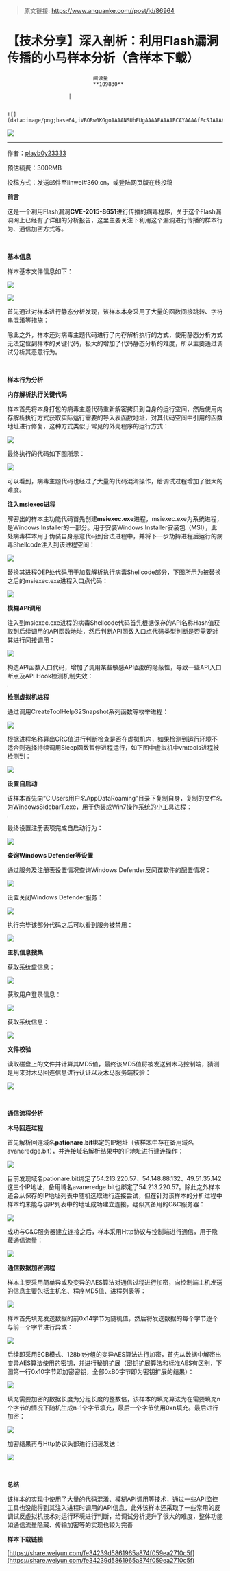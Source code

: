 > 原文链接: https://www.anquanke.com//post/id/86964 


# 【技术分享】深入剖析：利用Flash漏洞传播的小马样本分析（含样本下载）


                                阅读量   
                                **109830**
                            
                        |
                        
                                                                                                                                    ![](data:image/png;base64,iVBORw0KGgoAAAANSUhEUgAAAAEAAAABCAYAAAAfFcSJAAAAAXNSR0IArs4c6QAAAARnQU1BAACxjwv8YQUAAAAJcEhZcwAADsQAAA7EAZUrDhsAAAANSURBVBhXYzh8+PB/AAffA0nNPuCLAAAAAElFTkSuQmCC)
                                                                                            



[![](https://p2.ssl.qhimg.com/t01f21ac4b04a3fabe4.jpg)](https://p2.ssl.qhimg.com/t01f21ac4b04a3fabe4.jpg)

****

作者：[playb0y23333](http://bobao.360.cn/member/contribute?uid=2762195961)

预估稿费：300RMB

投稿方式：发送邮件至linwei#360.cn，或登陆网页版在线投稿



**前言**

这是一个利用Flash漏洞**CVE-2015-8651**进行传播的病毒程序，关于这个Flash漏洞网上已经有了详细的分析报告，这里主要关注下利用这个漏洞进行传播的样本行为、通信加密方式等。

**<br>**

**基本信息**

样本基本文件信息如下：

[![](https://p5.ssl.qhimg.com/t018a17fc3cdb42136a.png)](https://p5.ssl.qhimg.com/t018a17fc3cdb42136a.png)

[![](https://p0.ssl.qhimg.com/t0121d23984fb980322.png)](https://p0.ssl.qhimg.com/t0121d23984fb980322.png)

首先通过对样本进行静态分析发现，该样本本身采用了大量的函数间接跳转、字符串混淆等措施：

除此之外，样本还对病毒主题代码进行了内存解析执行的方式，使用静态分析方式无法定位到样本的关键代码，极大的增加了代码静态分析的难度，所以主要通过调试分析其恶意行为。

**<br>**

**样本行为分析**

**内存解析执行关键代码**

样本首先将本身打包的病毒主题代码重新解密拷贝到自身的运行空间，然后使用内存解析执行方式获取实际运行需要的导入表函数地址，对其代码空间中引用的函数地址进行修复，这种方式类似于常见的外壳程序的运行方式：

[![](https://p0.ssl.qhimg.com/t01a796add3b234649b.png)](https://p0.ssl.qhimg.com/t01a796add3b234649b.png)

最终执行的代码如下图所示：

[![](https://p2.ssl.qhimg.com/t013997958bc00e70c8.png)](https://p2.ssl.qhimg.com/t013997958bc00e70c8.png)

可以看到，病毒主题代码也经过了大量的代码混淆操作，给调试过程增加了很大的难度。

**注入msiexec进程**

解密出的样本主功能代码首先创建**msiexec.exe**进程，msiexec.exe为系统进程，是Windows Installer的一部分。用于安装Windows Installer安装包（MSI），此处病毒样本用于伪装自身恶意代码到合法进程中，并将下一步劫持进程后运行的病毒Shellcode注入到该进程空间：

[![](https://p1.ssl.qhimg.com/t01decc305e76a29c89.png)](https://p1.ssl.qhimg.com/t01decc305e76a29c89.png)

替换其进程OEP处代码用于加载解析执行病毒Shellcode部分，下图所示为被替换之后的msiexec.exe进程入口点代码：

[![](https://p3.ssl.qhimg.com/t014ddafc07b380467d.png)](https://p3.ssl.qhimg.com/t014ddafc07b380467d.png)

**模糊API调用**

注入到msiexec.exe进程的病毒Shellcode代码首先根据保存的API名称Hash值获取到后续调用的API函数地址，然后判断API函数入口点代码类型判断是否需要对其进行间接调用：

[![](https://p0.ssl.qhimg.com/t017ac13335912e9846.png)](https://p0.ssl.qhimg.com/t017ac13335912e9846.png)

构造API函数入口代码，增加了调用某些敏感API函数的隐蔽性，导致一些API入口断点及API Hook检测机制失效：

[![](data:image/png;base64,iVBORw0KGgoAAAANSUhEUgAAAAEAAAABCAYAAAAfFcSJAAAAAXNSR0IArs4c6QAAAARnQU1BAACxjwv8YQUAAAAJcEhZcwAADsQAAA7EAZUrDhsAAAANSURBVBhXYzh8+PB/AAffA0nNPuCLAAAAAElFTkSuQmCC)](https://p2.ssl.qhimg.com/t013281067c8c938aec.png)

**检测虚拟机进程**

通过调用CreateToolHelp32Snapshot系列函数等枚举进程：

[![](https://p2.ssl.qhimg.com/t011d6ec584990f2a1d.png)](https://p2.ssl.qhimg.com/t011d6ec584990f2a1d.png)

根据进程名称算出CRC值进行判断检查是否在虚拟机内，如果检测到运行环境不适合则选择持续调用Sleep函数暂停进程运行，如下图中虚拟机中vmtools进程被检测到：

[![](https://p5.ssl.qhimg.com/t0167375428a2c71d50.png)](https://p5.ssl.qhimg.com/t0167375428a2c71d50.png)

**设置自启动**

该样本首先向“C:Users用户名AppDataRoaming”目录下复制自身，复制的文件名为WindowsSidebarT.exe，用于伪装成Win7操作系统的小工具进程：

[![](data:image/png;base64,iVBORw0KGgoAAAANSUhEUgAAAAEAAAABCAYAAAAfFcSJAAAAAXNSR0IArs4c6QAAAARnQU1BAACxjwv8YQUAAAAJcEhZcwAADsQAAA7EAZUrDhsAAAANSURBVBhXYzh8+PB/AAffA0nNPuCLAAAAAElFTkSuQmCC)](https://p0.ssl.qhimg.com/t01df67deefd09ca72a.png)

最终设置注册表项完成自启动行为：

[![](https://p4.ssl.qhimg.com/t0182f4157eb1aca914.png)](https://p4.ssl.qhimg.com/t0182f4157eb1aca914.png)

**查询Windows Defender等设置**

通过服务及注册表设置情况查询Windows Defender反间谍软件的配置情况：

[![](https://p4.ssl.qhimg.com/t01e370b4e997640693.png)](https://p4.ssl.qhimg.com/t01e370b4e997640693.png)

设置关闭Windows Defender服务：

[![](https://p0.ssl.qhimg.com/t012ab7ef1342bf6924.png)](https://p0.ssl.qhimg.com/t012ab7ef1342bf6924.png)

执行完毕该部分代码之后可以看到服务被禁用：

[![](https://p0.ssl.qhimg.com/t0192f400c051abd86d.png)](https://p0.ssl.qhimg.com/t0192f400c051abd86d.png)

**主机信息搜集**

获取系统盘信息：

[![](https://p1.ssl.qhimg.com/t0140e7efcbbb146fb8.png)](https://p1.ssl.qhimg.com/t0140e7efcbbb146fb8.png)

获取用户登录信息：

[![](https://p0.ssl.qhimg.com/t01a5667c928dc6d2a5.png)](https://p0.ssl.qhimg.com/t01a5667c928dc6d2a5.png)

获取系统信息：

[![](https://p1.ssl.qhimg.com/t0147e11f4d777e232b.png)](https://p1.ssl.qhimg.com/t0147e11f4d777e232b.png)

**文件校验**

读取磁盘上的文件并计算其MD5值，最终该MD5值将被发送到木马控制端，猜测是用来对木马回连信息进行认证以及木马服务端校验：

[![](https://p4.ssl.qhimg.com/t0104d6150086b6f615.png)](https://p4.ssl.qhimg.com/t0104d6150086b6f615.png)

**<br>**

**通信流程分析**

**木马回连过程**

首先解析回连域名**pationare.bit**绑定的IP地址（该样本中存在备用域名avaneredge.bit），并连接域名解析结果中的IP地址进行建连操作：

[![](https://p5.ssl.qhimg.com/t01ab82938b5bf7ff2e.png)](https://p5.ssl.qhimg.com/t01ab82938b5bf7ff2e.png)

目前发现域名pationare.bit绑定了54.213.220.57、54.148.88.132、49.51.35.142这三个IP地址，备用域名avaneredge.bit也绑定了54.213.220.57。除此之外样本还会从保存的IP地址列表中随机选取进行连接尝试，但在针对该样本的分析过程中样本均未能与该IP列表中的地址成功建立连接，疑似其备用的C&amp;C服务器：

[![](https://p1.ssl.qhimg.com/t01459f22d3a991c8cb.png)](https://p1.ssl.qhimg.com/t01459f22d3a991c8cb.png)

成功与C&amp;C服务器建立连接之后，样本采用Http协议与控制端进行通信，用于隐藏通信流量：

[![](https://p1.ssl.qhimg.com/t01c516529b6ae70fb7.png)](https://p1.ssl.qhimg.com/t01c516529b6ae70fb7.png)

**通信数据加密流程**

样本主要采用简单异或及变异的AES算法对通信过程进行加密，向控制端主机发送的信息主要包括主机名、程序MD5值、进程列表等：

[![](https://p2.ssl.qhimg.com/t01240395eca7c3a31e.png)](https://p2.ssl.qhimg.com/t01240395eca7c3a31e.png)

样本首先填充发送数据的前0x14字节为随机值，然后将发送数据的每个字节逐个与前一个字节进行异或：

[![](https://p3.ssl.qhimg.com/t01058399f878904232.png)](https://p3.ssl.qhimg.com/t01058399f878904232.png)

后续即采用ECB模式、128bit分组的变异AES算法进行加密，首先从数据中解密出变异AES算法使用的密钥，并进行秘钥扩展（密钥扩展算法和标准AES有区别，下图第一行0x10字节即加密密钥，全部0xB0字节即为密钥扩展的结果）：

[![](https://p0.ssl.qhimg.com/t012a4025bf50a9dffe.png)](https://p0.ssl.qhimg.com/t012a4025bf50a9dffe.png)

填充需要加密的数据长度为分组长度的整数倍，该样本的填充算法为在需要填充n个字节的情况下随机生成n-1个字节填充，最后一个字节使用0xn填充。最后进行加密：

[![](https://p2.ssl.qhimg.com/t016a6b275ac6baa34e.png)](https://p2.ssl.qhimg.com/t016a6b275ac6baa34e.png)

加密结果再与Http协议头部进行组装发送：

[![](https://p2.ssl.qhimg.com/t013c8fc80f2fa25e82.png)](https://p2.ssl.qhimg.com/t013c8fc80f2fa25e82.png)

**<br>**

**总结**

该样本的实现中使用了大量的代码混淆、模糊API调用等技术，通过一些API监控工具也没能得到其注入进程时调用的API信息，此外该样本还采取了一些常用的反调试反虚拟机技术对运行环境进行判断，给调试分析提升了很大的难度，整体功能如通信流量隐藏、传输加密等的实现也较为完善



**样本下载链接**

[https://share.weiyun.com/fe34239d5861965a874f059ea2710c5f](https://share.weiyun.com/fe34239d5861965a874f059ea2710c5f)
